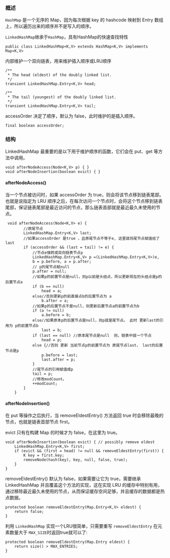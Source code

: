 ### 概述

 `HashMap` 是一个无序的 Map，因为每次根据 key 的 hashcode 映射到 Entry 数组上，所以遍历出来的顺序并不是写入的顺序。
 
 `LinkedHashMap`继承于`HashMap`，具有HashMap的快速查找特性
 ```
 public class LinkedHashMap<K,V> extends HashMap<K,V> implements Map<K,V>
 ```
 内部维护一个双向链表，用来维护插入顺序或LRU顺序
 ``` 
 /**
  * The head (eldest) of the doubly linked list.
  */
 transient LinkedHashMap.Entry<K,V> head;
 
 /**
  * The tail (youngest) of the doubly linked list.
  */
 transient LinkedHashMap.Entry<K,V> tail;
 ```
accessOrder 决定了顺序，默认为 false，此时维护的是插入顺序。
``` 
final boolean accessOrder;
```
 
 ### 结构
  LinkedHashMap 最重要的是以下用于维护顺序的函数，它们会在 put、get 等方法中调用。
  ``` 
  void afterNodeAccess(Node<K,V> p) { }
  void afterNodeInsertion(boolean evict) { }
  ```
 ####  afterNodeAccess()
 
 当一个节点被访问时，如果 accessOrder 为 true，则会将该节点移到链表尾部。也就是说指定为 LRU 顺序之后，在每次访问一个节点时，会将这个节点移到链表尾部，保证链表尾部是最近访问的节点，那么链表首部就是最近最久未使用的节点。

``` 
 void afterNodeAccess(Node<K,V> e) {
        //原尾节点
        LinkedHashMap.Entry<K,V> last;
        //如果accessOrder 是true ，且原尾节点不等于e, 这里就将尾节点赋值给了last
        if (accessOrder && (last = tail) != e) {
            //节点e强转成双向链表节点p
            LinkedHashMap.Entry<K,V> p =(LinkedHashMap.Entry<K,V>)e, 
            b = p.before, a = p.after;
            // p的尾节点赋null
            p.after = null;
            //如果p的前置节点是null，则p以前是头结点，所以更新现在的头结点是p的后置节点a
            if (b == null)
                head = a;
            else//否则更新p的前直接点b的后置节点为 a
                b.after = a;
            //如果p的后置节点不是null，则更新后置节点a的前置节点为b
            if (a != null)
                a.before = b;
            else//如果原本p的后置节点是null，则p就是尾节点。 此时 更新last的引用为 p的前置节点b
                last = b;
            if (last == null) //原本尾节点是null  则，链表中就一个节点
                head = p;
            else {//否则 更新 当前节点p的前置节点为 原尾节点last， last的后置节点是p
                p.before = last;
                last.after = p;
            }
            //尾节点的引用赋值成p
            tail = p;
            //修改modCount。
            ++modCount;
        }
    }
```

#### afterNodeInsertion()

在 put 等操作之后执行，当 removeEldestEntry() 方法返回 true 时会移除最晚的节点，也就是链表首部节点 first。

evict 只有在构建 Map 的时候才为 false，在这里为 true。
``` 
void afterNodeInsertion(boolean evict) { // possibly remove eldest
    LinkedHashMap.Entry<K,V> first;
    if (evict && (first = head) != null && removeEldestEntry(first)) {
        K key = first.key;
        removeNode(hash(key), key, null, false, true);
    }
}
```
removeEldestEntry() 默认为 false，如果需要让它为 true，需要继承 LinkedHashMap 并且覆盖这个方法的实现，这在实现 LRU 的缓存中特别有用，通过移除最近最久未使用的节点，从而保证缓存空间足够，并且缓存的数据都是热点数据。
```
protected boolean removeEldestEntry(Map.Entry<K,V> eldest) {
    return false;
}
```


利用 `LinkedHashMap` 实现一个LRU很简单，只需要重写 `removeEldestEntry` 在元素数量大于 `MAX_SIZE`时返回true就可以了:
``` 
protected boolean removeEldestEntry(Map.Entry eldest) {
    return size() > MAX_ENTRIES;
}
```





